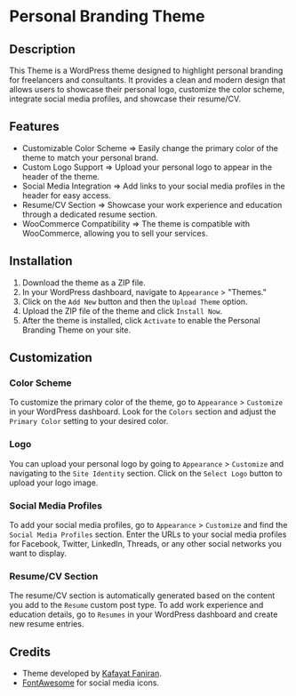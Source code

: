 # Personal Branding Theme

## Description

This Theme is a WordPress theme designed to highlight personal branding for freelancers and consultants. It provides a clean and modern design that allows users to showcase their personal logo, customize the color scheme, integrate social media profiles, and showcase their resume/CV.

## Features

- Customizable Color Scheme => Easily change the primary color of the theme to match your personal brand.
- Custom Logo Support => Upload your personal logo to appear in the header of the theme.
- Social Media Integration => Add links to your social media profiles in the header for easy access.
- Resume/CV Section => Showcase your work experience and education through a dedicated resume section.
- WooCommerce Compatibility => The theme is compatible with WooCommerce, allowing you to sell your services.

## Installation

1. Download the theme as a ZIP file.
2. In your WordPress dashboard, navigate to `Appearance` > "Themes."
3. Click on the `Add New` button and then the `Upload Theme` option.
4. Upload the ZIP file of the theme and click `Install Now`.
5. After the theme is installed, click `Activate` to enable the Personal Branding Theme on your site.

## Customization

### Color Scheme

To customize the primary color of the theme, go to `Appearance` > `Customize` in your WordPress dashboard. Look for the `Colors` section and adjust the `Primary Color` setting to your desired color.

### Logo

You can upload your personal logo by going to `Appearance` > `Customize` and navigating to the `Site Identity` section. Click on the `Select Logo` button to upload your logo image.

### Social Media Profiles

To add your social media profiles, go to `Appearance` > `Customize` and find the `Social Media Profiles` section. Enter the URLs to your social media profiles for Facebook, Twitter, LinkedIn, Threads, or any other social networks you want to display.

### Resume/CV Section

The resume/CV section is automatically generated based on the content you add to the `Resume` custom post type. To add work experience and education details, go to `Resumes` in your WordPress dashboard and create new resume entries.


## Credits

- Theme developed by [Kafayat Faniran](https://www.linkedin.com/in/kafayatfaniran).
- [FontAwesome](https://fontawesome.com) for social media icons.
